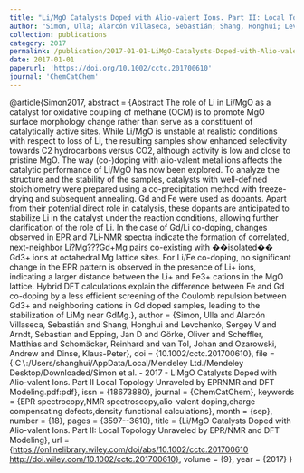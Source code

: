 ```yaml
---
title: "Li/MgO Catalysts Doped with Alio-valent Ions. Part II: Local Topology Unraveled by EPR/NMR and DFT Modeling"
author: "Simon, Ulla; Alarcón Villaseca, Sebastián; Shang, Honghui; Levchenko, Sergey V; Arndt, Sebastian; Epping, Jan D; Görke, Oliver; Scheffler, Matthias; Schomäcker, Reinhard; van Tol, Johan; Ozarowski, Andrew; Dinse, Klaus-Peter"
collection: publications
category: 2017
permalink: /publication/2017-01-01-LiMgO-Catalysts-Doped-with-Alio-valent-Ions.-Part-II-Local-Topology-Unraveled-by-EPRNMR-and-DFT-Modeling
date: 2017-01-01
paperurl: 'https://doi.org/10.1002/cctc.201700610'
journal: 'ChemCatChem'
---
```

@article{Simon2017,
 abstract = {Abstract The role of Li in Li/MgO as a catalyst for oxidative coupling of methane (OCM) is to promote MgO surface morphology change rather than serve as a constituent of catalytically active sites. While Li/MgO is unstable at realistic conditions with respect to loss of Li, the resulting samples show enhanced selectivity towards C2 hydrocarbons versus CO2, although activity is low and close to pristine MgO. The way (co-)doping with alio-valent metal ions affects the catalytic performance of Li/MgO has now been explored. To analyze the structure and the stability of the samples, catalysts with well-defined stoichiometry were prepared using a co-precipitation method with freeze-drying and subsequent annealing. Gd and Fe were used as dopants. Apart from their potential direct role in catalysis, these dopants are anticipated to stabilize Li in the catalyst under the reaction conditions, allowing further clarification of the role of Li. In the case of Gd/Li co-doping, changes observed in EPR and 7Li-NMR spectra indicate the formation of correlated, next-neighbor Li?Mg???Gd+Mg pairs co-existing with ��isolated�� Gd3+ ions at octahedral Mg lattice sites. For Li/Fe co-doping, no significant change in the EPR pattern is observed in the presence of Li+ ions, indicating a larger distance between the Li+ and Fe3+ cations in the MgO lattice. Hybrid DFT calculations explain the difference between Fe and Gd co-doping by a less efficient screening of the Coulomb repulsion between Gd3+ and neighboring cations in Gd doped samples, leading to the stabilization of LiMg near GdMg.},
 author = {Simon, Ulla and Alarcón Villaseca, Sebastián and Shang, Honghui and Levchenko, Sergey V and Arndt, Sebastian and Epping, Jan D and Görke, Oliver and Scheffler, Matthias and Schomäcker, Reinhard and van Tol, Johan and Ozarowski, Andrew and Dinse, Klaus-Peter},
 doi = {10.1002/cctc.201700610},
 file = {:C$\backslash$:/Users/shanghui/AppData/Local/Mendeley Ltd./Mendeley Desktop/Downloaded/Simon et al. - 2017 - LiMgO Catalysts Doped with Alio-valent Ions. Part II Local Topology Unraveled by EPRNMR and DFT Modeling.pdf:pdf},
 issn = {18673880},
 journal = {ChemCatChem},
 keywords = {EPR spectrocopy,NMR spectroscopy,alio-valent doping,charge compensating defects,density functional calculations},
 month = {sep},
 number = {18},
 pages = {3597--3610},
 title = {Li/MgO Catalysts Doped with Alio-valent Ions. Part II: Local Topology Unraveled by EPR/NMR and DFT Modeling},
 url = {https://onlinelibrary.wiley.com/doi/abs/10.1002/cctc.201700610 http://doi.wiley.com/10.1002/cctc.201700610},
 volume = {9},
 year = {2017}
}
